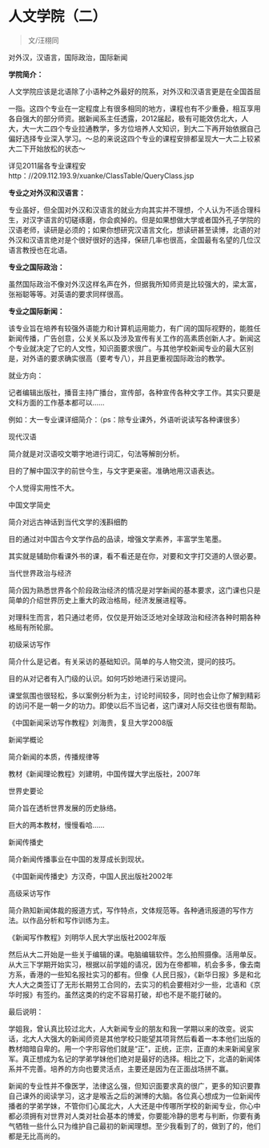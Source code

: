 
# 人文学院（二）  

> 文/汪栩同  

对外汉，汉语言，国际政治，国际新闻

**学院简介：**

人文学院应该是北语除了小语种之外最好的院系，对外汉和汉语言更是在全国首屈

一指。这四个专业在一定程度上有很多相同的地方，课程也有不少重叠，相互享用各自强大的部分师资。据新闻系主任透露，2012届起，极有可能效仿北大，人大，大一大二四个专业拉通教学，多方位培养人文知识，到大二下再开始依据自己偏好选择专业深入学习。～总的来说这四个专业的课程安排都呈现大一大二上较紧大二下开始放松的状态～

详见2011届各专业课程安http：//209.112.193.9/xuanke/ClassTable/QueryClass.jsp

**专业之对外汉和汉语言：**

专业虽好，但全国对外汉和汉语言的就业方向其实并不理想，个人认为不适合理科生，对汉字语言的切磋琢磨，你会疯掉的。但是如果想做大学或者国外孔子学院的汉语老师，读研是必须的；如果你想研究汉语言文化，想读研甚至读博，北语的对外汉和汉语言绝对是个很好很好的选择，保研几率也很高，全国最有名望的几位汉语言教授也在北语。

**专业之国际政治：**

虽然国际政治不像对外汉这样名声在外，但据我所知师资是比较强大的，梁太富，张裕聪等等。对英语的要求同样很高。

**专业之国际新闻：**

该专业旨在培养有较强外语能力和计算机运用能力，有广阔的国际视野的，能胜任新闻传播，广告创意，公关关系以及涉及宣传有关工作的高素质创新人才。新闻这个专业就决定了它的人文性，知识面要求很广。与其他学校新闻专业的最大区别是，对外语的要求确实很高（要考专八），并且更重视国际政治的教学。

就业方向：

记者编辑出版社，播音主持广播台，宣传部，各种宣传各种文字工作。其实只要是文科方面的工作基本都可以……

例如：大一专业课详细简介：（ps：除专业课外，外语听说读写各种课很多）

现代汉语

简介就是对汉语咬文嚼字地进行词汇，句法等解剖分析。

目的了解中国汉字的前世今生，与文字更亲密。准确地用汉语表达。

个人觉得实用性不大。

中国文学简史

简介对远古神话到当代文学的浅斟细酌

目的通过对中国古今文学作品的品读，增强文学素养，丰富学生笔墨。

其实就是辅助你看课外书的课，看不看还是在你，对要和文字打交道的人很必要。

当代世界政治与经济

简介因为熟悉世界各个阶段政治经济的情况是对学新闻的基本要求，这门课也只是简单的介绍世界历史上重大的政治格局，经济发展进程等。

对理科生而言，若只通过老师，仅仅是开始泛泛地对全球政治和经济各种时期各种格局有所轮廓。

初级采访写作

简介什么是记者。有关采访的基础知识。简单的与人物交流，提问的技巧。

目的从对记者有入门级的认识。如何巧妙地进行采访提问。

课堂氛围也很轻松，多以案例分析为主，讨论时间较多，同时也会让你了解到精彩的访问不是一朝一夕的功力。即使以后不当记者，这门课对人际交往也很有帮助。

《中国新闻采访写作教程》刘海贵，复旦大学2008版

新闻学概论

简介新闻的本质，传播规律等

教材《新闻理论教程》刘建明，中国传媒大学出版社，2007年

世界史要论

简介旨在透析世界发展的历史脉络。

巨大的两本教材，慢慢看哈……

新闻传播史

简介新闻传播事业在中国的发芽成长到现状。

《中国新闻传播史》方汉奇，中国人民出版社2002年

高级采访写作

简介熟知新闻体裁的报道方式，写作特点，文体规范等。各种通讯报道的写作方法。以作品分析和写作训练为主。

《新闻写作教程》刘明华人民大学出版社2002年版

然后从大二开始是一些关于编辑的课。电脑编辑软件。怎么拍照摄像。活用单反。从大三下学期开始实习，根据以前学姐的请况，因为在帝都嘛，机会多多，像去南方系，香港的一些知名报社实习的都有。但像《人民日报》，《新华日报》多是和北大人大之类签订了无形长期劳工合同的，去实习的机会要相对少一些，北语和《京华时报》有签约。虽然这类的约定不容易打破，却也不是不能打破的。

最后说明：

学姐我，曾认真比较过北大，人大新闻专业的朋友和我一学期以来的改变。说实话，北大人大强大的新闻师资是其他学校只能望其项背然后看着一本本他们出版的教材暗暗自卑的。用一个字形容他们就是“正”，正统，正宗，正直的未来新闻皇家军。真正想成为名记的学弟学妹他们绝对是最好的选择。相比之下，北语的新闻体系并不完善。培养的方向也要灵活点，主要还是因为在正面战场拼不赢。

新闻的专业性并不像医学，法律这么强，但知识面要求真的很广，更多的知识要靠自己课外的阅读学习，这才是喉舌之后的渊博的大脑。各位真心想成为一位新闻传播者的学弟学妹，不管你们心属北大，人大还是中传哪所学校的新闻专业，你心中都必须拥有对世界对人类对社会基本的博爱，你要能冷静的思考与判断，你要有勇气牺牲一些什么只为维护自己最初的新闻理想。至少我看到了的，做到了的，他们都是无比高尚的。


